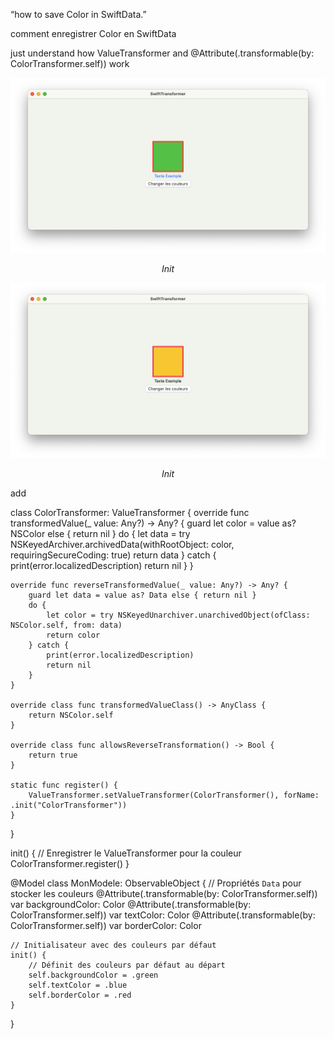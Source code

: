“how to save Color in SwiftData.”

comment enregistrer Color en SwiftData

just understand how ValueTransformer and  @Attribute(.transformable(by: ColorTransformer.self)) work



<p align="center">
<img src="Doc/Capture1.png" alt="Sample">
<p align="center">
<em>Init</em>
</p>
</p>


<p align="center">
<img src="Doc/Capture2.png" alt="Sample">
<p align="center">
<em>Init</em>
</p>
</p>



add

class ColorTransformer: ValueTransformer {
    override func transformedValue(_ value: Any?) -> Any? {
        guard let color = value as? NSColor else { return nil }
        do {
            let data = try NSKeyedArchiver.archivedData(withRootObject: color, requiringSecureCoding: true)
            return data
        } catch {
            print(error.localizedDescription)
            return nil
        }
    }
    
    override func reverseTransformedValue(_ value: Any?) -> Any? {
        guard let data = value as? Data else { return nil }
        do {
            let color = try NSKeyedUnarchiver.unarchivedObject(ofClass: NSColor.self, from: data)
            return color
        } catch {
            print(error.localizedDescription)
            return nil
        }
    }
    
    override class func transformedValueClass() -> AnyClass {
        return NSColor.self
    }
    
    override class func allowsReverseTransformation() -> Bool {
        return true
    }
    
    static func register() {
        ValueTransformer.setValueTransformer(ColorTransformer(), forName: .init("ColorTransformer"))
    }
}

init() {
        // Enregistrer le ValueTransformer pour la couleur
        ColorTransformer.register()
}

@Model
class MonModele: ObservableObject {
    // Propriétés `Data` pour stocker les couleurs
    @Attribute(.transformable(by: ColorTransformer.self)) var backgroundColor: Color
    @Attribute(.transformable(by: ColorTransformer.self)) var textColor: Color
    @Attribute(.transformable(by: ColorTransformer.self)) var borderColor: Color

    // Initialisateur avec des couleurs par défaut
    init() {
        // Définit des couleurs par défaut au départ
        self.backgroundColor = .green
        self.textColor = .blue
        self.borderColor = .red
    }
}
